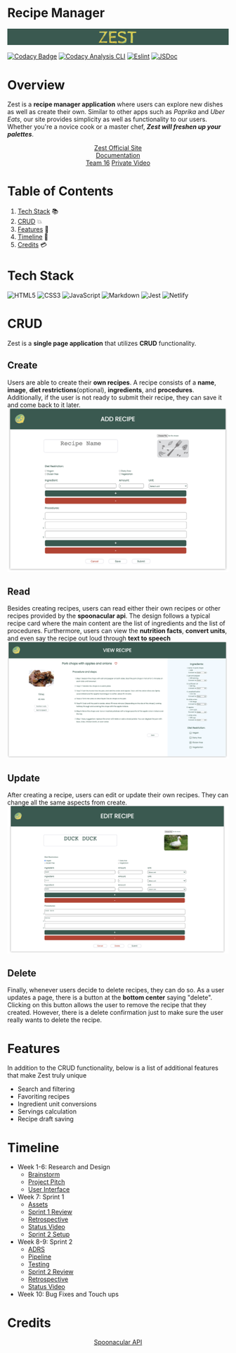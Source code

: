 # Recipe Manager

![Brand Name](./specs/readmeimages/logo.png)

[![Codacy Badge](https://api.codacy.com/project/badge/Grade/fae07a24378648a994a05d7f168bb36b)](https://app.codacy.com/gh/cse110-fa21-group16/cse110-fa21-group16?utm_source=github.com&utm_medium=referral&utm_content=cse110-fa21-group16/cse110-fa21-group16&utm_campaign=Badge_Grade_Settings)
[![Codacy Analysis CLI](https://github.com/cse110-fa21-group16/cse110-fa21-group16/actions/workflows/code_analysis.yml/badge.svg)](https://github.com/cse110-fa21-group16/cse110-fa21-group16/actions/workflows/code_analysis.yml)
[![Eslint](https://github.com/cse110-fa21-group16/cse110-fa21-group16/actions/workflows/eslint.yml/badge.svg)](https://github.com/cse110-fa21-group16/cse110-fa21-group16/actions/workflows/eslint.yml)
[![JSDoc](https://github.com/cse110-fa21-group16/cse110-fa21-group16/actions/workflows/JSDoc.yml/badge.svg)](https://github.com/cse110-fa21-group16/cse110-fa21-group16/actions/workflows/JSDoc.yml)

# Overview 
Zest is a **recipe manager application** where users can explore new dishes as well as create their own. Similar to other apps such as *Paprika* and *Uber Eats*, our site provides simplicity as well as functionality to our users. Whether you're a novice cook or a master chef, ***Zest will freshen up your palettes***. 

<p align="center">
    <a href="https://zeste.netlify.app/">Zest Official Site</a>
    <br>
    <a href="https://cse110-fa21-group16.github.io/index.html">Documentation</a>
    <br>
    <a href="admin/team.md">Team 16</a>
    <a href="https://www.youtube.com/watch?v=h_vfEYurK9A">Private Video</a>
</p>

# Table of Contents 
1. [Tech Stack](#tech-stack) :books:
2. [CRUD](#crud) :collision:
3. [Features](#features) :eyes:
4. [Timeline](#timeline) :calendar:
6. [Credits](#credits) :credit_card:

# Tech Stack
![HTML5](https://img.shields.io/badge/html5-%23E34F26.svg?style=for-the-badge&logo=html5&logoColor=white)
![CSS3](https://img.shields.io/badge/css3-%231572B6.svg?style=for-the-badge&logo=css3&logoColor=white)
![JavaScript](https://img.shields.io/badge/javascript-%23323330.svg?style=for-the-badge&logo=javascript&logoColor=%23F7DF1E)
![Markdown](https://img.shields.io/badge/markdown-%23000000.svg?style=for-the-badge&logo=markdown&logoColor=white)
![Jest](https://img.shields.io/badge/-jest-%23C21325?style=for-the-badge&logo=jest&logoColor=white)
![Netlify](https://img.shields.io/badge/netlify-%23000000.svg?style=for-the-badge&logo=netlify&logoColor=#00C7B7)

# CRUD 
Zest is a **single page application** that utilizes **CRUD** functionality. 

## Create 
Users are able to create their **own recipes**. A recipe consists of a **name**, **image**, **diet restrictions**(optional), **ingredients**, and **procedures**. 
Additionally, if the user is not ready to submit their recipe, they can save it and come back to it later. 
![Create Recipe](./specs/readmeimages/createrecipe.png)

## Read
Besides creating recipes, users can read either their own recipes or other recipes provided by the **spoonacular api**. The design follows a typical recipe card where the main content are the list of ingredients and the list of procedures. Furthermore, users can view the **nutrition facts**, **convert units**, and even say the recipe out loud through **text to speech**
![Read Recipe](./specs/readmeimages/readrecipe.png)

## Update 
After creating a recipe, users can edit or update their own recipes. They can change all the same aspects from create. 
![Update Recipe](./specs/readmeimages/updaterecipe.png)

## Delete
Finally, whenever users decide to delete recipes, they can do so. As a user updates a page, there is a button at the **bottom center** saying "delete". Clicking on this button allows the user to remove the recipe that they created. However, there is a delete confirmation just to make sure the user really wants to delete the recipe.

# Features
In addition to the CRUD functionality, below is a list of additional features that make Zest truly unique 
- Search and filtering
- Favoriting recipes
- Ingredient unit conversions 
- Servings calculation
- Recipe draft saving

# Timeline
- Week 1-6: Research and Design 
    - [Brainstorm](./specs/brainstorm)
    - [Project Pitch](./specs/pitch/)
    - [User Interface](./specs/interface)
- Week 7: Sprint 1
    - [Assets](./source/assets)
    - [Sprint 1 Review](./admin/meetings/111421-sprint-1-review.md)
    - [Retrospective](./admin/meetings/111421-retrospective.md)
    - [Status Video](./admin/videos)
    - [Sprint 2 Setup](./admin/meetings/111621-sprint-2-setup.md)
- Week 8-9: Sprint 2
    - [ADRS](./specs/adrs)
    - [Pipeline](./admin/cipipeline)
    - [Testing](./__test__)
    - [Sprint 2 Review](./admin/meetings/112821-sprint-2-review.md)
    - [Retrospective](./admin/meetings/112821-sprint-2-retrospective-retrium-screenshot.png)
    - [Status Video](./admin/videos)
- Week 10: Bug Fixes and Touch ups 


# Credits 
<p align="center">
    <a href="https://spoonacular.com/food-api">Spoonacular API</a>
</a>
